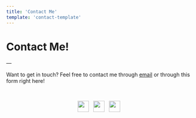 ```yaml
---
title: 'Contact Me'
template: 'contact-template'
---
```


# Contact Me!

—



Want to get in touch? Feel free to contact me through [email](mailto:matthew.f.prado@valkyriepcs.com) or through this form right here!


&nbsp;&nbsp;


<p align='center'>
<a href="https://instagram.com/mapoztate"><img height="30" src="https://user-images.githubusercontent.com/71365470/123560229-db843a00-d755-11eb-93fb-1b37d4f37523.png"></a>&nbsp;&nbsp;
<a href="https://twitter.com/mapoztate"><img height="30" src="https://user-images.githubusercontent.com/71365470/122693054-0833d100-d1ed-11eb-9ee5-af4f8efd1746.png"></a>&nbsp;&nbsp;
<a href="https://discord.gg/SWH5NHW"><img height="30" src="https://user-images.githubusercontent.com/71365470/122693230-d40ce000-d1ed-11eb-9928-326dd8ef3778.png"></a>&nbsp;&nbsp;
</p>